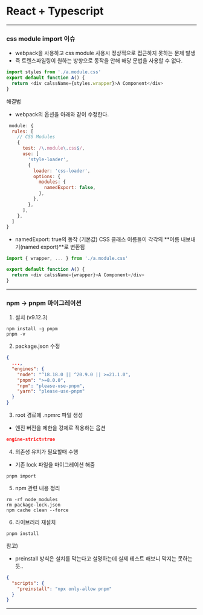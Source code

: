 # React + Typescript

---
### css module import 이슈
- webpack을 사용하고 css module 사용시 정상적으로 접근하지 못하는 문제 발생
- 즉 트렌스파일링이 원하는 방향으로 동작을 안해 해당 문법을 사용할 수 없다. 
```ts
import styles from './a.module.css'
export default function A() {
  return <div calssName={styles.wrapper}>A Component</div>
}
```
해결법
  - webpack의 옵션을 아래와 같이 수정한다.
```js
 module: {
  rules: [
    // CSS Modules
    {
      test: /\.module\.css$/,
      use: [
        'style-loader',
        {
          loader: 'css-loader',
          options: {
            modules: {
              namedExport: false,
            },
          },
        },
      ],
    },
  ]
}
```

- namedExport: true의 동작 (기본값)
CSS 클래스 이름들이 각각의 **이름 내보내기(named export)**로 변환됨
```js
import { wrapper, ... } from './a.module.css'

export default function A() {
  return <div calssName={wrapper}>A Component</div>
}
```
---
### npm -> pnpm 마이그레이션
1) 설치 (v9.12.3)
```
npm install -g pnpm
pnpm -v
```

2)  package.json 수정
```json
{
  ...,
  "engines": {
    "node": "^18.18.0 || ^20.9.0 || >=21.1.0",
    "pnpm": ">=8.0.0",
    "npm": "please-use-pnpm",
    "yarn": "please-use-pnpm"
  }
}
```
3) root 경로에 .npmrc 파일 생성
- 엔진 버전을 제한을 강제로 적용하는 옵션
```json
engine-strict=true
```

4) 의존성 유지가 필요할때 수행
- 기존 lock 파일을 마이그레이션 해줌
```
pnpm import
```

5) npm 관련 내용 정리
```
rm -rf node_modules
rm package-lock.json
npm cache clean --force
```
6) 라이브러리 재설치
```
pnpm install
```
참고)
- preinstall 방식은 설치를 막는다고 설명하는데 실제 테스트 해보니 막지는 못하는듯..
```json
{
  "scripts": {
    "preinstall": "npx only-allow pnpm"
  }
}
```
---
